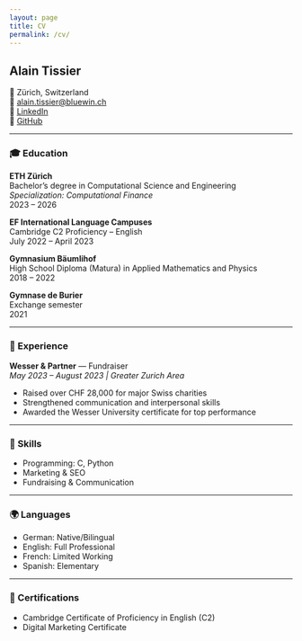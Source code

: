 ```yaml
---
layout: page
title: CV
permalink: /cv/
---
```


## Alain Tissier  
📍 Zürich, Switzerland  
📧 [alain.tissier@bluewin.ch](mailto:alain.tissier@bluewin.ch)  
🔗 [LinkedIn](https://www.linkedin.com/in/alain-tissier)  
🔗 [GitHub](https://github.com/alaintis)

---

### 🎓 Education

**ETH Zürich**  
Bachelor’s degree in Computational Science and Engineering  
*Specialization: Computational Finance*  
2023 – 2026

**EF International Language Campuses**  
Cambridge C2 Proficiency – English  
July 2022 – April 2023

**Gymnasium Bäumlihof**  
High School Diploma (Matura) in Applied Mathematics and Physics  
2018 – 2022

**Gymnase de Burier**  
Exchange semester  
2021

---

### 💼 Experience

**Wesser & Partner** — Fundraiser  
*May 2023 – August 2023 | Greater Zurich Area*  
- Raised over CHF 28,000 for major Swiss charities  
- Strengthened communication and interpersonal skills  
- Awarded the Wesser University certificate for top performance

---

### 🧠 Skills

- Programming: C, Python  
- Marketing & SEO  
- Fundraising & Communication

---

### 🌍 Languages

- German: Native/Bilingual  
- English: Full Professional  
- French: Limited Working  
- Spanish: Elementary

---

### 📜 Certifications

- Cambridge Certificate of Proficiency in English (C2)  
- Digital Marketing Certificate

